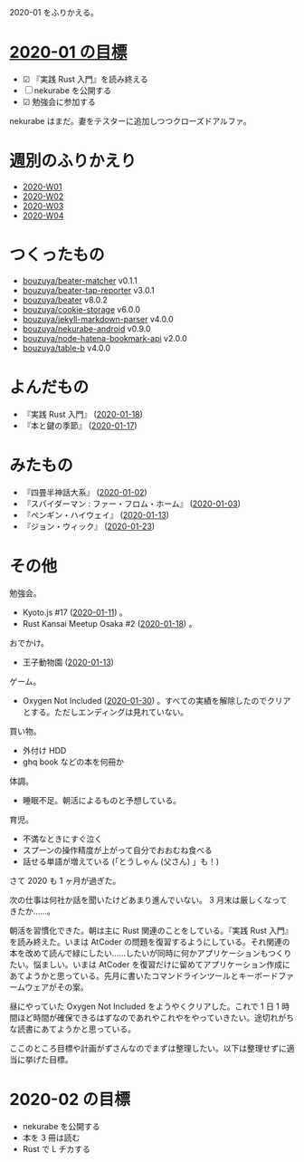2020-01 をふりかえる。

# [2020-01 の目標][2019-12-31]

- ☑ 『実践 Rust 入門』を読み終える
- ☐ nekurabe を公開する
- ☑ 勉強会に参加する

nekurabe はまだ。妻をテスターに追加しつつクローズドアルファ。

# 週別のふりかえり

- [2020-W01][2020-01-05]
- [2020-W02][2020-01-12]
- [2020-W03][2020-01-19]
- [2020-W04][2020-01-26]

# つくったもの

- [bouzuya/beater-matcher][] v0.1.1
- [bouzuya/beater-tap-reporter][] v3.0.1
- [bouzuya/beater][] v8.0.2
- [bouzuya/cookie-storage][] v6.0.0
- [bouzuya/jekyll-markdown-parser][] v4.0.0
- [bouzuya/nekurabe-android][] v0.9.0
- [bouzuya/node-hatena-bookmark-api][] v2.0.0
- [bouzuya/table-b][] v4.0.0

# よんだもの

- 『実践 Rust 入門』 ([2020-01-18][])
- 『本と鍵の季節』 ([2020-01-17][])

# みたもの

- 『四畳半神話大系』 ([2020-01-02][])
- 『スパイダーマン : ファー・フロム・ホーム』 ([2020-01-03][])
- 『ペンギン・ハイウェイ』 ([2020-01-13][])
- 『ジョン・ウィック』 ([2020-01-23][])

# その他

勉強会。

- Kyoto.js #17 ([2020-01-11][]) 。
- Rust Kansai Meetup Osaka #2 ([2020-01-18][]) 。

おでかけ。

- 王子動物園 ([2020-01-13][])

ゲーム。

- Oxygen Not Included ([2020-01-30][]) 。すべての実績を解除したのでクリアとする。ただしエンディングは見れていない。

買い物。

- 外付け HDD
- ghq book などの本を何冊か

体調。

- 睡眠不足。朝活によるものと予想している。

育児。

- 不満なときにすぐ泣く
- スプーンの操作精度が上がって自分でおおむね食べる
- 話せる単語が増えている (「とうしゃん (父さん) 」も！)

さて 2020 も 1 ヶ月が過ぎた。

次の仕事は何社か話を聞いたけどあまり進んでいない。 3 月末は厳しくなってきたか……。

朝活を習慣化できた。朝は主に Rust 関連のことをしている。『実践 Rust 入門』を読み終えた。いまは AtCoder の問題を復習するようにしている。それ関連の本を改めて読んで緑にしたい……したいが同時に何かアプリケーションもつくりたい。悩ましい。いまは AtCoder を復習だけに留めてアプリケーション作成にあてようかと思っている。先月に書いたコマンドラインツールとキーボードファームウェアがその案。

昼にやっていた Oxygen Not Included をようやくクリアした。これで 1 日 1 時間ほど時間が確保できるはずなのであれやこれやをやっていきたい。途切れがちな読書にあてようかと思っている。

ここのところ目標や計画がずさんなのでまずは整理したい。以下は整理せずに適当に挙げた目標。

# 2020-02 の目標

- nekurabe を公開する
- 本を 3 冊は読む
- Rust で L チカする

[2019-12-31]: https://blog.bouzuya.net/2019/12/31/
[2020-01-02]: https://blog.bouzuya.net/2020/01/02/
[2020-01-03]: https://blog.bouzuya.net/2020/01/03/
[2020-01-05]: https://blog.bouzuya.net/2020/01/05/
[2020-01-11]: https://blog.bouzuya.net/2020/01/11/
[2020-01-12]: https://blog.bouzuya.net/2020/01/12/
[2020-01-13]: https://blog.bouzuya.net/2020/01/13/
[2020-01-17]: https://blog.bouzuya.net/2020/01/17/
[2020-01-18]: https://blog.bouzuya.net/2020/01/18/
[2020-01-19]: https://blog.bouzuya.net/2020/01/19/
[2020-01-23]: https://blog.bouzuya.net/2020/01/23/
[2020-01-26]: https://blog.bouzuya.net/2020/01/26/
[2020-01-30]: https://blog.bouzuya.net/2020/01/30/
[bouzuya/beater-matcher]: https://github.com/bouzuya/beater-matcher
[bouzuya/beater-tap-reporter]: https://github.com/bouzuya/beater-tap-reporter
[bouzuya/beater]: https://github.com/bouzuya/beater
[bouzuya/cookie-storage]: https://github.com/bouzuya/cookie-storage
[bouzuya/jekyll-markdown-parser]: https://github.com/bouzuya/jekyll-markdown-parser
[bouzuya/nekurabe-android]: https://github.com/bouzuya/nekurabe-android
[bouzuya/node-hatena-bookmark-api]: https://github.com/bouzuya/node-hatena-bookmark-api
[bouzuya/table-b]: https://github.com/bouzuya/table-b
